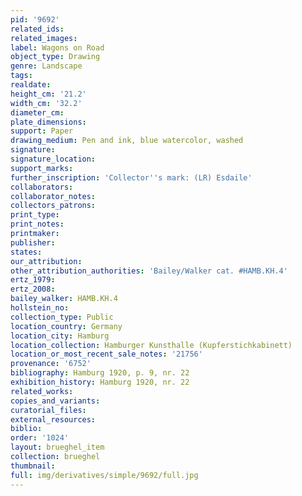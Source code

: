 ```yaml
---
pid: '9692'
related_ids: 
related_images: 
label: Wagons on Road
object_type: Drawing
genre: Landscape
tags: 
realdate: 
height_cm: '21.2'
width_cm: '32.2'
diameter_cm: 
plate_dimensions: 
support: Paper
drawing_medium: Pen and ink, blue watercolor, washed
signature: 
signature_location: 
support_marks: 
further_inscription: 'Collector''s mark: (LR) Esdaile'
collaborators: 
collaborator_notes: 
collectors_patrons: 
print_type: 
print_notes: 
printmaker: 
publisher: 
states: 
our_attribution: 
other_attribution_authorities: 'Bailey/Walker cat. #HAMB.KH.4'
ertz_1979: 
ertz_2008: 
bailey_walker: HAMB.KH.4
hollstein_no: 
collection_type: Public
location_country: Germany
location_city: Hamburg
location_collection: Hamburger Kunsthalle (Kupferstichkabinett)
location_or_most_recent_sale_notes: '21756'
provenance: '6752'
bibliography: Hamburg 1920, p. 9, nr. 22
exhibition_history: Hamburg 1920, nr. 22
related_works: 
copies_and_variants: 
curatorial_files: 
external_resources: 
biblio: 
order: '1024'
layout: brueghel_item
collection: brueghel
thumbnail: 
full: img/derivatives/simple/9692/full.jpg
---
```

